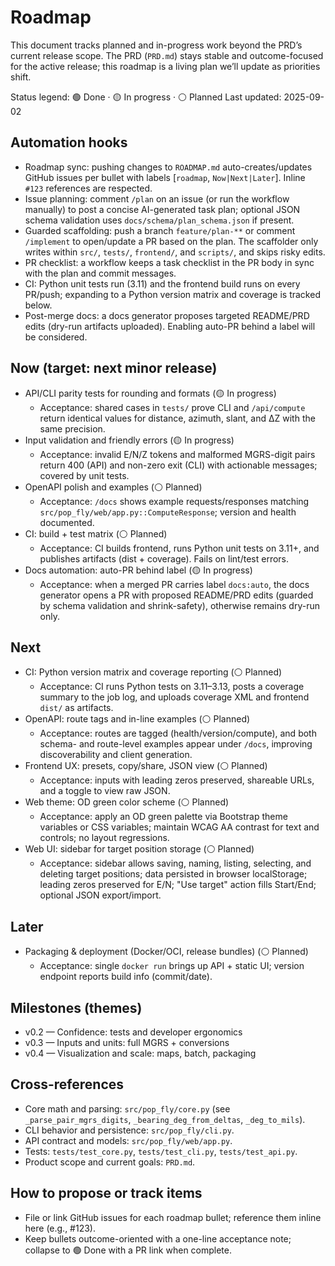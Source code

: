 # Roadmap

This document tracks planned and in-progress work beyond the PRD’s current release scope. The PRD (`PRD.md`) stays stable and outcome-focused for the active release; this roadmap is a living plan we’ll update as priorities shift.

Status legend: 🟢 Done · 🟡 In progress · ⚪ Planned
Last updated: 2025-09-02

## Automation hooks
- Roadmap sync: pushing changes to `ROADMAP.md` auto-creates/updates GitHub issues per bullet with labels [`roadmap`, `Now|Next|Later`]. Inline `#123` references are respected.
- Issue planning: comment `/plan` on an issue (or run the workflow manually) to post a concise AI-generated task plan; optional JSON schema validation uses `docs/schema/plan_schema.json` if present.
- Guarded scaffolding: push a branch `feature/plan-**` or comment `/implement` to open/update a PR based on the plan. The scaffolder only writes within `src/`, `tests/`, `frontend/`, and `scripts/`, and skips risky edits.
- PR checklist: a workflow keeps a task checklist in the PR body in sync with the plan and commit messages.
- CI: Python unit tests run (3.11) and the frontend build runs on every PR/push; expanding to a Python version matrix and coverage is tracked below.
- Post-merge docs: a docs generator proposes targeted README/PRD edits (dry-run artifacts uploaded). Enabling auto-PR behind a label will be considered.

## Now (target: next minor release)
- API/CLI parity tests for rounding and formats (🟡 In progress)
  - Acceptance: shared cases in `tests/` prove CLI and `/api/compute` return identical values for distance, azimuth, slant, and ΔZ with the same precision.
- Input validation and friendly errors (🟡 In progress)
  - Acceptance: invalid E/N/Z tokens and malformed MGRS-digit pairs return 400 (API) and non-zero exit (CLI) with actionable messages; covered by unit tests.
- OpenAPI polish and examples (⚪ Planned)
  - Acceptance: `/docs` shows example requests/responses matching `src/pop_fly/web/app.py::ComputeResponse`; version and health documented.
- CI: build + test matrix (⚪ Planned)
  - Acceptance: CI builds frontend, runs Python unit tests on 3.11+, and publishes artifacts (dist + coverage). Fails on lint/test errors.
- Docs automation: auto-PR behind label (🟡 In progress)
  - Acceptance: when a merged PR carries label `docs:auto`, the docs generator opens a PR with proposed README/PRD edits (guarded by schema validation and shrink-safety), otherwise remains dry-run only.

## Next
- CI: Python version matrix and coverage reporting (⚪ Planned)
  - Acceptance: CI runs Python tests on 3.11–3.13, posts a coverage summary to the job log, and uploads coverage XML and frontend `dist/` as artifacts.
- OpenAPI: route tags and in-line examples (⚪ Planned)
  - Acceptance: routes are tagged (health/version/compute), and both schema- and route-level examples appear under `/docs`, improving discoverability and client generation.
- Frontend UX: presets, copy/share, JSON view (⚪ Planned)
  - Acceptance: inputs with leading zeros preserved, shareable URLs, and a toggle to view raw JSON.
- Web theme: OD green color scheme (⚪ Planned)
  - Acceptance: apply an OD green palette via Bootstrap theme variables or CSS variables; maintain WCAG AA contrast for text and controls; no layout regressions.
- Web UI: sidebar for target position storage (⚪ Planned)
  - Acceptance: sidebar allows saving, naming, listing, selecting, and deleting target positions; data persisted in browser localStorage; leading zeros preserved for E/N; "Use target" action fills Start/End; optional JSON export/import.

## Later
- Packaging & deployment (Docker/OCI, release bundles) (⚪ Planned)
  - Acceptance: single `docker run` brings up API + static UI; version endpoint reports build info (commit/date).

## Milestones (themes)
- v0.2 — Confidence: tests and developer ergonomics
- v0.3 — Inputs and units: full MGRS + conversions
- v0.4 — Visualization and scale: maps, batch, packaging

## Cross-references
- Core math and parsing: `src/pop_fly/core.py` (see `_parse_pair_mgrs_digits`, `_bearing_deg_from_deltas`, `_deg_to_mils`).
- CLI behavior and persistence: `src/pop_fly/cli.py`.
- API contract and models: `src/pop_fly/web/app.py`.
- Tests: `tests/test_core.py`, `tests/test_cli.py`, `tests/test_api.py`.
- Product scope and current goals: `PRD.md`.

## How to propose or track items
- File or link GitHub issues for each roadmap bullet; reference them inline here (e.g., #123).
- Keep bullets outcome-oriented with a one-line acceptance note; collapse to 🟢 Done with a PR link when complete.
